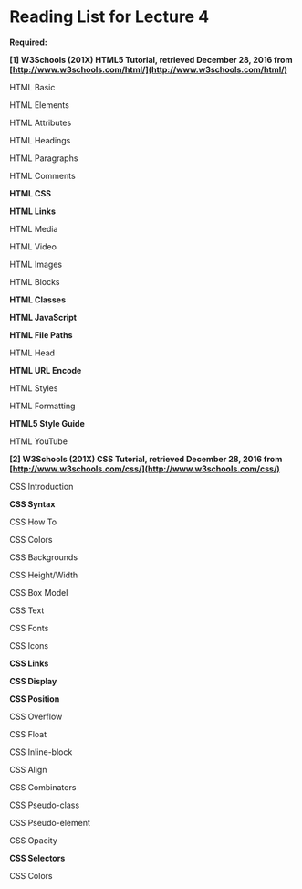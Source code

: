 # Reading List for Lecture 4

**Required:**

**[1] W3Schools (201X) HTML5 Tutorial, retrieved December 28, 2016 from [http://www.w3schools.com/html/](http://www.w3schools.com/html/)**

HTML Basic

HTML Elements

HTML Attributes

HTML Headings

HTML Paragraphs

HTML Comments

**HTML CSS**

**HTML Links**

HTML Media

HTML Video

HTML Images

HTML Blocks

**HTML Classes**

**HTML JavaScript**

**HTML File Paths**

HTML Head

**HTML URL Encode**

HTML Styles

HTML Formatting

**HTML5 Style Guide**

HTML YouTube



**[2] W3Schools (201X) CSS Tutorial, retrieved December 28, 2016 from [http://www.w3schools.com/css/](http://www.w3schools.com/css/)**

CSS Introduction

**CSS Syntax**

CSS How To

CSS Colors

CSS Backgrounds

CSS Height/Width


CSS Box Model

CSS Text

CSS Fonts

CSS Icons

**CSS Links**

**CSS Display**

**CSS Position**

CSS Overflow

CSS Float

CSS Inline-block

CSS Align

CSS Combinators

CSS Pseudo-class

CSS Pseudo-element

CSS Opacity

**CSS Selectors**

CSS Colors
